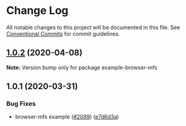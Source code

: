 # Change Log

All notable changes to this project will be documented in this file.
See [Conventional Commits](https://conventionalcommits.org) for commit guidelines.

## [1.0.2](https://github.com/ipfs/js-ipfs/compare/example-browser-mfs@1.0.1...example-browser-mfs@1.0.2) (2020-04-08)

**Note:** Version bump only for package example-browser-mfs





## 1.0.1 (2020-03-31)


### Bug Fixes

* browser-mfs example ([#2089](https://github.com/ipfs/js-ipfs/issues/2089)) ([e7d6d3a](https://github.com/ipfs/js-ipfs/commit/e7d6d3a8462e9692530bcd037a4dcd7a236eeae2))
